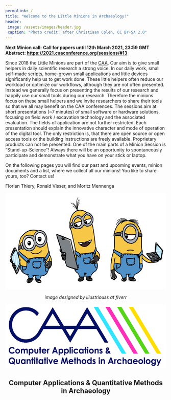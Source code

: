 ```yaml
---
permalink: /
title: "Welcome to the Little Minions in Archaeology!"
header:
 image: /assets/images/header.jpg
 caption: "Photo credit: after Christiaan Colen, CC BY-SA 2.0"
---
```


**Next Minion call:**
**Call for papers until 12th March 2021, 23:59 GMT Abstract: <https://2021.caaconference.org/sessions/#13>**

Since 2018 the Little Minions are part of the [CAA](https://caa-international.org/). Our aim is to give small helpers in daily scientific research a strong voice.
In our daily work, small self-made scripts, home-grown small applications and little devices significantly help us to get work done. These little helpers often reduce our workload or optimize our workflows, although they are not often presented. Instead we generally focus on presenting the results of our research and happily use our small tools during our research. Therefore the minions focus on these small helpers and we invite researchers to share their tools so that we all may benefit on the CAA conferences. The sessions aim at short presentations (~7 minutes) of small software or hardware solutions, focusing on field work / excavation technology and the associated evaluation. The fields of application are not further restricted. Each presentation should explain the innovative character and mode of operation of the digital tool. The only restriction is, that there are open source or open access tools or the building instructions are freely available. Proprietary products can not be presented. One of the main parts of a Minion Session is “Stand-up-Science”! Always there will be an opportunity to spontaneously participate and demonstrate what you have on your stick or laptop.

On the following pages you will find our past and upcoming events, minion documents and a list, where we collect all our minions! You like to share yours, too? Contact us!

Florian Thiery, Ronald Visser, and Moritz Mennenga

<p>
  <center>
  <img src="https://github.com/caa-minions/caa-minions.github.io/raw/main/assets/images/lmcaalogo.png" style="height:300px;">
  <p><i>image designed by Illustriouss at fiverr</i></p>
  </center>
</p>

<p>
  <center>
  <img src="https://github.com/caa-minions/caa-minions.github.io/raw/main/assets/images/CAA-FullLogo.jpg" style="height:200px;">
  <h2>Computer Applications & Quantitative Methods<br>in Archaeology</h2>
  </center>
</p>
